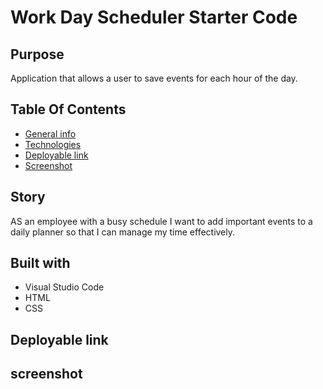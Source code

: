 # Work Day Scheduler Starter Code

## Purpose 
Application that allows a user to save events for each hour of the day.

## Table Of Contents
* [General info](#story)
* [Technologies](#built-with)
* [Deployable link](#deployable-link) 
* [Screenshot](#screenshot)

## Story
AS an employee with a busy schedule I want to add important events to a daily planner so that I can manage my time effectively.


## Built with
* Visual Studio Code
* HTML
* CSS


## Deployable link 


## screenshot 

